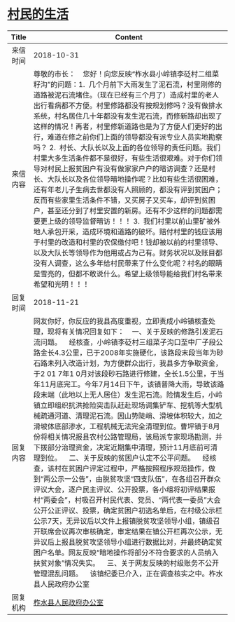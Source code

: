 # <a href="http://www.shangluo.gov.cn/zmhd/ldxxxx.jsp?urltype=leadermail.LeaderMailContentUrl&wbtreeid=1112&leadermailid=4981">村民的生活</a>
| Title |                                                                                                                                                                                                                                                                                                                                                                 Content                                                                                                                                                                                                                                                                                                                                                                  |
|:-----:|------------------------------------------------------------------------------------------------------------------------------------------------------------------------------------------------------------------------------------------------------------------------------------------------------------------------------------------------------------------------------------------------------------------------------------------------------------------------------------------------------------------------------------------------------------------------------------------------------------------------------------------------------------------------------------------------------------------------------------------|
| 来信时间  | 2018-10-31                                                                                                                                                                                                                                                                                                                                                                                                                                                                                                                                                                                                                                                                                                                               |
| 来信内容  | 尊敬的市长：    您好！向您反映“柞水县小岭镇李砭村二组菜籽沟”的问题：1.  几个月前下大雨发生了泥石流，村里刚修的道路被泥石流堵住。（现在已经有三个月了）造成村里的老人出行看病都不方便。村里修路都没有按规划修吗？没有做排水系统，村名居住几十年都没有发生泥石流，而修新路却出现了这样的情况！再者，村里修新道路也是为了方便人们更好的出行，难道在修之前你们上面的领导都没有派专业人员实地勘察吗？ 2.  村长、大队长以及上面的各位领导的责任问题。我们村里大多生活条件都不是很好，有些生活很艰难。对于你们领导对村民上报贫困户有没有做家家户户的暗访调查？还是村长、大队长以及各位领导暗地操作呢？比如有些生活很困难，还有年老儿子生病去世都没有人照顾的，都没有评到贫困户；反而有些家里生活条件不错，又买房子又买车，却评到贫困户，甚至还分到了村里安置的新房。还有不少这样的问题都需要更上级的领导监督暗访！！！ 3.  我们村里以前山里矿被外地人承包开采，造成环境和道路的破坏。赔付村里的钱应该用于村里的改造和村里的农保缴付吧！钱却被以前的村里领导、以及大队长等领导作为他用或占为己有。财务状况以及账目都没有人调查，这么多年给村民带来了什么变化呢？村名的眼睛是雪亮的，但都不敢说什么。希望上级领导能给我们村名带来希望和光明！！！                                                                                                                                                           |
| 回复时间  | 2018-11-21                                                                                                                                                                                                                                                                                                                                                                                                                                                                                                                                                                                                                                                                                                                               |
| 回复内容  | 网友你好，你反应的我县高度重视，立即责成小岭镇核查处理，现将有关情况回复如下：    一、关于反映的修路引发泥石流问题。    经核查，小岭镇李砭村三组菜子沟口至中厂子段公路金长4.3公里，已于2008年实施硬化，该路段末段当年为砂石路未列入改造计划，为方便群众出行，我县多方争取资金，于2 01 7年1 0月对该段砂石路进行修建，全长1.5公里，于当年11月底完工。今年7月14日下午，该镇普降大雨，导致该路段末端（此地以上无人居住）发生泥石流。险情发生后，小岭镇立即组织抗洪抢险突击队赶赴现场调集铲车、挖机等大型机械疏通河道、清理泥石流。因山势陡峭、滑坡体积较大，加之滑坡体底部渗水，工程机械无法完全清理到位。曹坪镇于8月份将相关情况报县农村公路管理局，该局派专家现场勘测，并下拨部分治理资金，决定近期集中清理，预计11月底前可清理到位。    二、关于反映的贫困户认定不公平问题。    经核查，该村在贫困户评定过程中，严格按照程序规范操作，做到“两公示一公告”，由脱贫攻坚“四支队伍”，在各组召开群众评议大会，逐户民主评议、公开投票，各小组将初评结果报村“两委会”，村吸召开村民代表、党员、“两代表一委员”大会公开公正评议、投票，确定贫困户初选名单后，在村级公示栏公示7天，无异议后以文件上报镇脱贫攻坚领导小组，镇级召开联席会议再次审核确定，审定结果在镇公开栏再次公示，无异议后上报县脱贫攻坚领导小组进行数据比对，并最终确定贫困户名单。网友反映“暗地操作将部分不符合要求的人员纳入扶贫对象”情况失实。    三、关于网友反映的村级账务不公开管理混乱问题。    该镇纪委已介入，正在调查核实之中。柞水县人民政府办公室 |
| 回复机构  | <a href="../../categories/agencies/柞水县人民政府办公室.md">柞水县人民政府办公室</a>                                                                                                                                                                                                                                                                                                                                                                                                                                                                                                                                                                                                                                                                         |